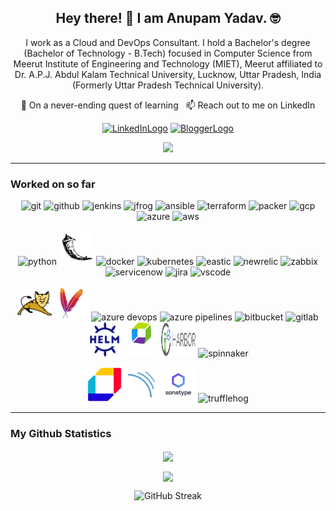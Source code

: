 <h2 align="center">Hey there! 👋 I am Anupam Yadav. 🤓</h2>

<p align="center">I work as a Cloud and DevOps Consultant. I hold a Bachelor's degree (Bachelor of Technology - B.Tech) focused in Computer Science from Meerut Institute of Engineering and Technology (MIET), Meerut affiliated to Dr. A.P.J. Abdul Kalam Technical University, Lucknow, Uttar Pradesh, India (Formerly Uttar Pradesh Technical University).
</p>

<p align="center"> 🌱 On a never-ending quest of learning &nbsp; 📫 Reach out to me on LinkedIn </p>

<p align="center">
  <a href="https://www.linkedin.com/in/oneanupam/"><img src="https://www.vectorlogo.zone/logos/linkedin/linkedin-ar21.svg" alt="LinkedInLogo" height="70"></a>
  <a href="https://techreads.in/"><img src="https://www.vectorlogo.zone/logos/blogger/blogger-ar21.svg" alt="BloggerLogo" height="70"></a>
</p>

<p align="center">
<a href="https://github.com/oneanupam?tab=followers"><img src="https://img.shields.io/github/followers/oneanupam?style=social"></a>
</p>

---
### Worked on so far
<p align="center">
      <img src="./images/git-scm-icon.svg" alt="git" width="55" height="55"/> 
      <img src="./images/github-icon.svg" alt="github" width="55" height="55"/> 
      <img src="./images/jenkins-icon.svg" alt="jenkins" width="55" height="55"/> 
      <img src="./images/jfrog-icon.svg" alt="jfrog" width="55" height="55"/> 
      <img src="./images/ansible-icon.svg" alt="ansible" width="55" height="55"/> 
      <img src="./images/terraformio-icon.svg" alt="terraform" width="55" height="55"/> 
      <img src="./images/packerio-icon.svg" alt="packer" width="55" height="55"/> 
      <img src="./images/google_cloud-icon.svg" alt="gcp" width="55" height="55"/>
      <img src="./images/microsoft_azure-icon.svg" alt="azure" width="55" height="55"/>
      <img src="./images/amazon_aws-icon.svg" alt="aws" width="55" height="55"/>
</p>

<p align="center">
     <img src="./images/python-icon.svg" alt="python" width="55" height="55"/>
      <img src="./images/flask.svg" alt="flask" width="55" height="55"/>
      <img src="./images/docker-icon.svg" alt="docker" width="55" height="55"/>
      <img src="./images/kubernetes-icon.svg" alt="kubernetes" width="55" height="55"/>
      <img src="./images/elastic-icon.svg" alt="eastic" width="55" height="55"/>
      <img src="./images/newrelic-icon.svg" alt="newrelic" width="55" height="55"/>
      <img src="./images/zabbix-icon.svg" alt="zabbix" width="55" height="55"/>
      <img src="./images/servicenow-icon.svg" alt="servicenow" width="55" height="55"/>
      <img src="./images/atlassian_jira-icon.svg" alt="jira" width="55" height="55"/>
      <img src="./images/visualstudio_code-icon.svg" alt="vscode" width="55" height="55"/>
</p>

<p align="center">
     <img src="./images/apache_tomcat.svg" alt="apache tomcat" width="55" height="55"/>
     <img src="./images/apache_maven.svg" alt="apache maven" width="55" height="55"/>
     <img src="./images/azure-devops.svg" alt="azure devops" width="55" height="55"/>
      <img src="./images/azure-pipelines.svg" alt="azure pipelines" width="50" height="50"/>
      <img src="./images/bitbucket.svg" alt="bitbucket" width="55" height="55"/>
      <img src="./images/gitlab-icon.svg" alt="gitlab" width="55" height="55"/>
      <img src="./images/helm.svg" alt="helm" width="55" height="55"/>
      <img src="./images/dynatrace_logo.svg" alt="dynatrace" width="55" height="55"/>
      <img src="./images/harbor_logo.png" alt="harbor" width="55" height="55"/>
      <img src="./images/spinnaker-icon.svg" alt="spinnaker" width="55" height="55"/>
</p>

<p align="center">
      <img src="./images/aqua.svg" alt="aqua" width="55" height="55"/></hr>
      <img src="./images/sonarqube.svg" alt="sonarqube" width="55" height="55"/>
      <img src="./images/sonatype.jpg" alt="nexus" width="55" height="55"/>
      <img src="./images/trufflehog-icon.png" alt="trufflehog" width="55" height="55"/>
</p>

---

### My Github Statistics
<p align=center>  
  <img align=center src="https://github-readme-stats.vercel.app/api/top-langs/?username=oneanupam&layout=compact&text_color=daf7dc&bg_color=151515&hide=css,html,php">
</p>

<p align=center>  
  <img align=center src="https://github-readme-stats.vercel.app/api?username=oneanupam&show_icons=true&title_color=ffc857&icon_color=8ac926&text_color=daf7dc&bg_color=151515&hide=issues&count_private=true&include_all_commits=true">
</p>

<p align=center>  
  <img src="https://github-readme-streak-stats.herokuapp.com?user=oneanupam&theme=dark" alt="GitHub Streak" />
</p>
